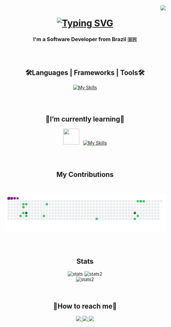 <img align="right" src="https://visitor-badge.laobi.icu/badge?page_id=ICarlosJuniorI.ICarlosJuniorI" />

<h1 align="center">
  <a href="https://git.io/typing-svg"><img src="https://readme-typing-svg.herokuapp.com?font=Carter+One&size=50&duration=4000&pause=3000&color=38C2FF&center=true&vCenter=true&random=false&width=750&height=100&lines=Hi+There!++I'm+Carlos+Junior!+%F0%9F%A4%99" alt="Typing SVG" /></a>
</h1>

<h3 align="center">I'm a Software Developer from Brazil 🇧🇷</h3>
</br>
</br>

<div align="center">
  <h2>🛠️Languages | Frameworks | Tools🛠️</h2>

  [![My Skills](https://skillicons.dev/icons?i=angular,react,js,ts,html,css,tailwind,nodejs,nestjs,git,vscode&perline=8)](https://skillicons.dev)
  
  </br>
  </br>
  <h2>📘I’m currently learning📘</h2>
  
  <img src="https://cdn.worldvectorlogo.com/logos/react-native-1.svg" width="50" height="50" />&nbsp;&nbsp;
  [![My Skills](https://skillicons.dev/icons?i=nextjs,androidstudio&perline=3)](https://skillicons.dev)
</div>
</br>
</br>

<div align="center">
  <h2>My Contributions</h2>
  </br>
  
  ![snake gif](https://github.com/ICarlosJuniorI/ICarlosJuniorI/blob/output/github-contribution-grid-snake.gif)
</div>
</br>
</br>

<div align="center">
  <h2>Stats</h2>
  <div align="center">
    <img width=410 src="https://streak-stats.demolab.com/?user=ICarlosJuniorI&count_private=true&theme=react&border_radius=10" alt="stats" />
    <img width=390 src="https://github-readme-stats.vercel.app/api?username=ICarlosJuniorI&count_private=true&show_icons=true&theme=react&rank_icon=github&border_radius=10" alt="stats2" />
  </div>
  
  <div align="center">
    <img width=390 src="https://github-readme-stats.vercel.app/api/top-langs/?username=ICarlosJuniorI&layout=compact&theme=react&border_radius=10&size_weight=0.5&count_weight=0.5" alt="stats2" />
  </div>
</div>
</br>
</br>

<div align="center">
  <h2>🤝How to reach me🤝</h2>
  <p align="center">
    <a href="mailto:carlos-junior08@hotmail.com">
      <img src="https://skillicons.dev/icons?i=gmail" />
    </a>
    <a href="https://www.linkedin.com/in/icarlosjuniori" target="_blank">
      <img src="https://skillicons.dev/icons?i=linkedin" />
    </a>
    <a href="https://www.instagram.com/carlosjunior00" target="_blank">
      <img src="https://skillicons.dev/icons?i=instagram" />
    </a>
  </p>
</div>
